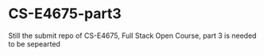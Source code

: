 # CS-E4675-part3
Still the submit repo of CS-E4675, Full Stack Open Course,  part 3 is needed to be sepearted
